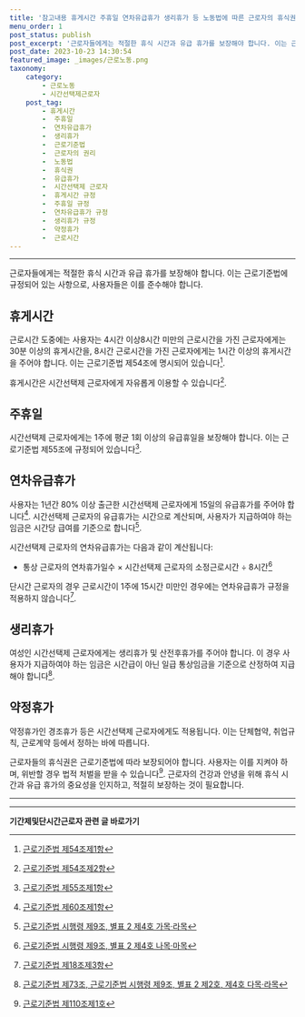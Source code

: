 ```yaml
---
title: '참고내용 휴게시간 주휴일 연차유급휴가 생리휴가 등 노동법에 따른 근로자의 휴식권'
menu_order: 1
post_status: publish
post_excerpt: '근로자들에게는 적절한 휴식 시간과 유급 휴가를 보장해야 합니다. 이는 근로기준법에 규정되어 있는 사항으로, 사용자들은 이를 준수해야 합니다.'
post_date: 2023-10-23 14:30:54
featured_image: _images/근로노동.png
taxonomy:
    category:
        - 근로노동
        - 시간선택제근로자
    post_tag:
        - 휴게시간
        -  주휴일
        -  연차유급휴가
        -  생리휴가
        -  근로기준법
        -  근로자의 권리
        -  노동법
        -  휴식권
        -  유급휴가
        -  시간선택제 근로자
        -  휴게시간 규정
        -  주휴일 규정
        -  연차유급휴가 규정
        -  생리휴가 규정
        -  약정휴가
        -  근로시간
---
```



---

근로자들에게는 적절한 휴식 시간과 유급 휴가를 보장해야 합니다. 이는 근로기준법에 규정되어 있는 사항으로, 사용자들은 이를 준수해야 합니다.

## 휴게시간

근로시간 도중에는 사용자는 4시간 이상8시간 미만의 근로시간을 가진 근로자에게는 30분 이상의 휴게시간을, 8시간 근로시간을 가진 근로자에게는 1시간 이상의 휴게시간을 주어야 합니다. 이는 근로기준법 제54조에 명시되어 있습니다[^1].

휴게시간은 시간선택제 근로자에게 자유롭게 이용할 수 있습니다[^2].

## 주휴일

시간선택제 근로자에게는 1주에 평균 1회 이상의 유급휴일을 보장해야 합니다. 이는 근로기준법 제55조에 규정되어 있습니다[^3].

## 연차유급휴가

사용자는 1년간 80% 이상 출근한 시간선택제 근로자에게 15일의 유급휴가를 주어야 합니다[^4]. 시간선택제 근로자의 유급휴가는 시간으로 계산되며, 사용자가 지급하여야 하는 임금은 시간당 급여를 기준으로 합니다[^5].

시간선택제 근로자의 연차유급휴가는 다음과 같이 계산됩니다:

- 통상 근로자의 연차휴가일수 × 시간선택제 근로자의 소정근로시간 ÷ 8시간[^6]

단시간 근로자의 경우 근로시간이 1주에 15시간 미만인 경우에는 연차유급휴가 규정을 적용하지 않습니다[^7].

## 생리휴가

여성인 시간선택제 근로자에게는 생리휴가 및 산전후휴가를 주어야 합니다. 이 경우 사용자가 지급하여야 하는 임금은 시간급이 아닌 일급 통상임금을 기준으로 산정하여 지급해야 합니다[^8].

## 약정휴가

약정휴가인 경조휴가 등은 시간선택제 근로자에게도 적용됩니다. 이는 단체협약, 취업규칙, 근로계약 등에서 정하는 바에 따릅니다.

근로자들의 휴식권은 근로기준법에 따라 보장되어야 합니다. 사용자는 이를 지켜야 하며, 위반할 경우 법적 처벌을 받을 수 있습니다[^9]. 근로자의 건강과 안녕을 위해 휴식 시간과 유급 휴가의 중요성을 인지하고, 적절히 보장하는 것이 필요합니다.

---

[^1]: [근로기준법 제54조제1항](http://www.law.go.kr/LSW/lsInfoR.do?lsiSeq=199813)
[^2]: [근로기준법 제54조제2항](http://www.law.go.kr/LSW/lsInfoR.do?lsiSeq=199813)
[^3]: [근로기준법 제55조제1항](http://www.law.go.kr/LSW/lsInfoR.do?lsiSeq=199813)
[^4]: [근로기준법 제60조제1항](http://www.law.go.kr/LSW/lsInfoR.do?lsiSeq=199813)
[^5]: [근로기준법 시행령 제9조, 별표 2 제4호 가목·라목](http://www.law.go.kr/LSW/lsInfoR.do?lsiSeq=199813)
[^6]: [근로기준법 시행령 제9조, 별표 2 제4호 나목·마목](http://www.law.go.kr/LSW/lsInfoR.do?lsiSeq=199813)
[^7]: [근로기준법 제18조제3항](http://www.law.go.kr/LSW/lsInfoR.do?lsiSeq=199813)
[^8]: [근로기준법 제73조, 근로기준법 시행령 제9조, 별표 2 제2호, 제4호 다목·라목](http://www.law.go.kr/LSW/lsInfoR.do?lsiSeq=199813)
[^9]: [근로기준법 제110조제1호](http://www.law.go.kr/LSW/lsInfoR.do?lsiSeq=199813)
<!-- wp:separator -->
<hr class="wp-block-separator has-alpha-channel-opacity"/>
<!-- /wp:separator -->

<!-- wp:group {"backgroundColor":"base","layout":{"type":"constrained"}} -->
<div class="wp-block-group has-base-background-color has-background"><!-- wp:paragraph {"align":"center","fontSize":"medium"} -->
<p class="has-text-align-center has-large-font-size"><strong>기간제및단시간근로자 관련 글 바로가기</strong></p>
<!-- /wp:paragraph -->


<!-- wp:latest-posts
{"categories":[{"id":10536,"count":19,"description":"","link":"https://uknowlaw.com/category/%ea%b8%b0%ea%b0%84%ec%a0%9c%eb%b0%8f%eb%8b%a8%ec%8b%9c%ea%b0%84%ea%b7%bc%eb%a1%9c%ec%9e%90/","name":"기간제및단시간근로자","slug":"기간제및단시간근로자","taxonomy":"category","parent":0,"meta":[],"_links":{"self":[{"href":"https://uknowlaw.com/wp-json/wp/v2/categories/10536"}],"collection":[{"href":"https://uknowlaw.com/wp-json/wp/v2/categories"}],"about":[{"href":"https://uknowlaw.com/wp-json/wp/v2/taxonomies/category"}],"wp:post_type":[{"href":"https://uknowlaw.com/wp-json/wp/v2/posts?categories=10536"}],"curies":[{"name":"wp","href":"https://api.w.org/{rel}","templated":true}]}}],"postsToShow":100,"excerptLength":28,"postLayout":"grid","columns":2,"featuredImageAlign":"left","featuredImageSizeSlug":"large","fontSize":18px} /--></div>
<!-- /wp:group -->